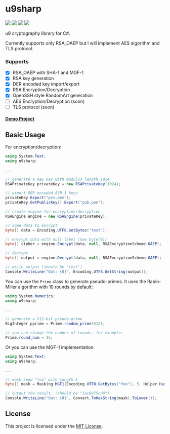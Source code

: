 # u9sharp
[![](https://img.shields.io/nuget/v/u9sharp?logo=nuget)](https://www.nuget.org/packages/u9sharp)
![](https://img.shields.io/nuget/dt/u9sharp?color=success&logo=nuget)
![](https://img.shields.io/github/license/855309/u9sharp?logo=github)
![](https://img.shields.io/github/actions/workflow/status/855309/u9sharp/dotnet.yml?logo=github)

u9 cryptography library for C#. 
 
Currently supports only RSA_OAEP but I will implement AES algorithm and TLS protocol.

### Supports
- [X] RSA_OAEP with SHA-1 and MGF-1
- [X] RSA key generation
- [X] DER encoded key import/export
- [X] RSA Encryption/Decryption
- [X] OpenSSH style RandomArt generation
- [ ] AES Encryption/Decryption (soon)
- [ ] TLS protocol (soon)

#### [Demo Project](u9sharp.Demo/)

## Basic Usage
For encryption/decryption:
```cs
using System.Text;
using u9sharp;

...

// generate a new key with modulus length 1024
RSAPrivateKey privateKey = new RSAPrivateKey(1024);

// export DER encoded ASN.1 keys
privateKey.Export("prv.pem");
privateKey.GetPublicKey().Export("pub.pem");

// create engine for encryption/decryption
RSAEngine engine = new RSAEngine(privateKey);

// some data to encrypt
byte[] data = Encoding.UTF8.GetBytes("test");

// encrypt data with null label (new byte[0])
byte[] cipher = engine.Encrypt(data, null, RSAEncryptionScheme.OAEP);

// decrypt
byte[] output = engine.Decrypt(data, null, RSAEncryptionScheme.OAEP);

// write output (should be "test")
Console.WriteLine("Out: {0}", Encoding.UTF8.GetString(output));
```

You can use the ``Prime`` class to generate pseudo-primes. It uses the Rabin-Miller algorithm with 10 rounds by default:
```cs
using System.Numerics;
using u9sharp;

...

// generate a 512-bit pseudo-prime
BigInteger pprime = Prime.random_prime(512);

// you can change the number of rounds. for example:
Prime.round_num = 15;
```

Or you can use the MGF-1 implementation:
```cs
using System.Text;
using u9sharp;

...

// mask seed "foo" with length 5
byte[] mask = Masking.MGF1(Encoding.UTF8.GetBytes("foo"), 5, Helper.HashSHA1);

// output the result. (should be "1ac9075cd4")
Console.WriteLine("Out: {0}", Convert.ToHexString(mask).ToLower());
```

## License
This project is licensed under the [MIT License](LICENSE).

